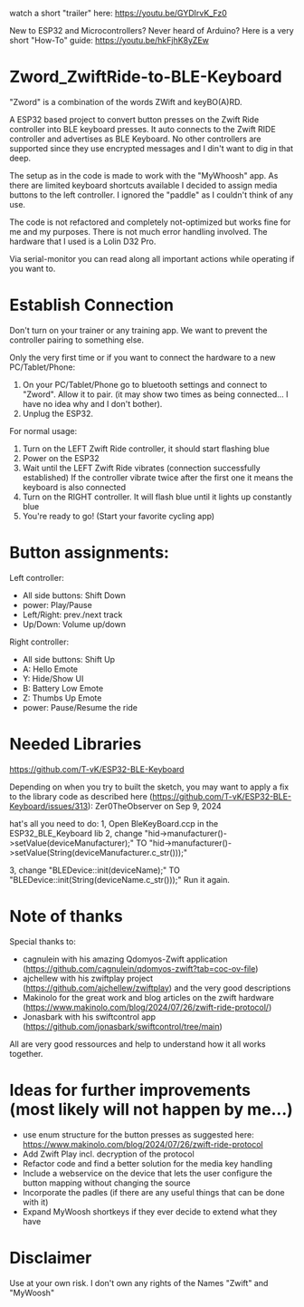 watch a short "trailer" here:
https://youtu.be/GYDIrvK_Fz0

New to ESP32 and Microcontrollers? Never heard of Arduino?
Here is a very short "How-To" guide:
https://youtu.be/hkFjhK8yZEw

# Zword_ZwiftRide-to-BLE-Keyboard
"Zword" is a combination of the words ZWift and keyBO(A)RD.

A ESP32 based project to convert button presses on the Zwift Ride controller into BLE keyboard presses. It auto connects to the Zwift RIDE controller and advertises as BLE Keyboard. No other controllers are supported since they use encrypted messages and I din't want to dig in that deep. 


The setup as in the code is made to work with the "MyWhoosh" app.
As there are limited keyboard shortcuts available I decided to assign media buttons to the left controller.
I ignored the "paddle" as I couldn't think of any use.

The code is not refactored and completely not-optimized but works fine for me and my purposes. 
There is not much error handling involved.
The hardware that I used is a Lolin D32 Pro.

Via serial-monitor you can read along all important actions while operating if you want to.

# Establish Connection
Don't turn on your trainer or any training app. We want to prevent the controller pairing to something else.

Only the very first time or if you want to connect the hardware to a new PC/Tablet/Phone:
  1) On your PC/Tablet/Phone go to bluetooth settings and connect to "Zword". Allow it to pair.
  (it may show two times as being connected... I have no idea why and I don't bother).
  2) Unplug the ESP32.

For normal usage:
  1) Turn on the LEFT Zwift Ride controller, it should start flashing blue
  2) Power on the ESP32
  3) Wait until the LEFT Zwift Ride vibrates (connection successfully established)
     If the controller vibrate twice after the first one it means the keyboard is also connected
  4) Turn on the RIGHT controller. It will flash blue until it lights up constantly blue
  5) You're ready to go! (Start your favorite cycling app)

# Button assignments:
Left controller:
  - All side buttons:   Shift Down
  - power:              Play/Pause
  - Left/Right:         prev./next track
  - Up/Down:            Volume up/down

Right controller:
  - All side buttons:   Shift Up
  - A:                  Hello Emote
  - Y:                  Hide/Show UI
  - B:                  Battery Low Emote
  - Z:                  Thumbs Up Emote
  - power:              Pause/Resume the ride

# Needed Libraries
https://github.com/T-vK/ESP32-BLE-Keyboard

Depending on when you try to built the sketch, you may want to apply a fix to the library code as described here
(https://github.com/T-vK/ESP32-BLE-Keyboard/issues/313):
Zer0TheObserver on Sep 9, 2024

hat's all you need to do:
1, Open BleKeyBoard.ccp in the ESP32_BLE_Keyboard lib
2, change "hid->manufacturer()->setValue(deviceManufacturer);" TO "hid->manufacturer()->setValue(String(deviceManufacturer.c_str()));"

3, change "BLEDevice::init(deviceName);" TO "BLEDevice::init(String(deviceName.c_str()));"
Run it again.

# Note of thanks
Special thanks to:
- cagnulein with his amazing Qdomyos-Zwift application (https://github.com/cagnulein/qdomyos-zwift?tab=coc-ov-file)
- ajchellew with his zwiftplay project (https://github.com/ajchellew/zwiftplay) and the very good descriptions
- Makinolo for the great work and blog articles on the zwift hardware (https://www.makinolo.com/blog/2024/07/26/zwift-ride-protocol/)
- Jonasbark with his swiftcontrol app (https://github.com/jonasbark/swiftcontrol/tree/main)

All are very good ressources and help to understand how it all works together.

# Ideas for further improvements (most likely will not happen by me...)
- use enum structure for the button presses as suggested here: https://www.makinolo.com/blog/2024/07/26/zwift-ride-protocol
- Add Zwift Play incl. decryption of the protocol
- Refactor code and find a better solution for the media key handling
- Include a webservice on the device that lets the user configure the button mapping without changing the source
- Incorporate the padles (if there are any useful things that can be done with it)
- Expand MyWoosh shortkeys if they ever decide to extend what they have

# Disclaimer
Use at your own risk. I don't own any rights of the Names "Zwift" and "MyWoosh"


